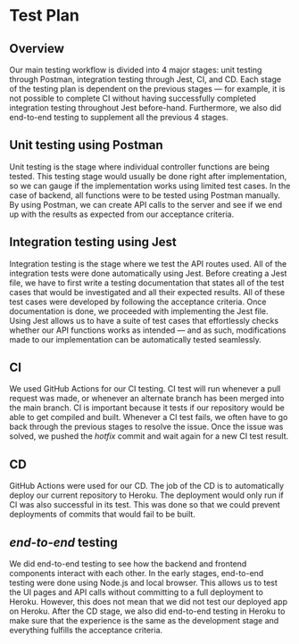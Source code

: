 # Test Plan

## Overview
Our main testing workflow is divided into 4 major stages: unit testing through Postman, integration testing through Jest, CI, and CD. Each stage of the testing plan is dependent on the previous stages — for example, it is not possible to complete CI without having successfully completed integration testing throughout Jest before-hand. Furthermore, we also did end-to-end testing to supplement all the previous 4 stages.


## Unit testing using Postman
Unit testing is the stage where individual controller functions are being tested. This testing stage would usually be done right after implementation, so we can gauge if the implementation works using limited test cases. In the case of backend, all functions were to be tested using Postman manually. By using Postman, we can create API calls to the server and see if we end up with the results as expected from our acceptance criteria. 

## Integration testing using Jest
Integration testing is the stage where we test the API routes used. All of the integration tests were done automatically using Jest. Before creating a Jest file, we have to first write a testing documentation that states all of the test cases that would be investigated and all their expected results. All of these test cases were developed by following the acceptance criteria. Once documentation is done, we proceeded with implementing the Jest file. Using Jest allows us to have a suite of test cases that effortlessly checks whether our API functions works as intended — and as such, modifications made to our implementation can be automatically tested seamlessly.

## CI
We used GitHub Actions for our CI testing. CI test will run whenever a pull request was made, or whenever an alternate branch has been merged into the main branch. CI is important because it tests if our repository would be able to get compiled and built. Whenever a CI test fails, we often have to go back through the previous stages to resolve the issue. Once the issue was solved, we pushed the *hotfix* commit and wait again for a new CI test result.

## CD
GitHub Actions were used for our CD. The job of the CD is to automatically deploy our current repository to Heroku. The deployment would only run if CI was also successful in its test. This was done so that we could prevent deployments of commits that would fail to be built. 

## *end-to-end* testing
We did end-to-end testing to see how the backend and frontend components interact with each other. In the early stages, end-to-end testing were done using Node.js and local browser. This allows us to test the UI pages and API calls without committing to a full deployment to Heroku. However, this does not mean that we did not test our deployed app on Heroku. After the CD stage, we also did end-to-end testing in Heroku to make sure that the experience is the same as the development stage and everything fulfills the acceptance criteria.